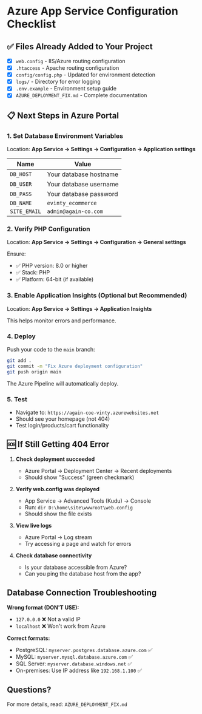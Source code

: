 # Azure App Service Configuration Checklist

## ✅ Files Already Added to Your Project

- [x] `web.config` - IIS/Azure routing configuration
- [x] `.htaccess` - Apache routing configuration  
- [x] `config/config.php` - Updated for environment detection
- [x] `logs/` - Directory for error logging
- [x] `.env.example` - Environment setup guide
- [x] `AZURE_DEPLOYMENT_FIX.md` - Complete documentation

## 📋 Next Steps in Azure Portal

### 1. Set Database Environment Variables
Location: **App Service → Settings → Configuration → Application settings**

| Name | Value |
|------|-------|
| `DB_HOST` | Your database hostname |
| `DB_USER` | Your database username |
| `DB_PASS` | Your database password |
| `DB_NAME` | `evinty_ecommerce` |
| `SITE_EMAIL` | `admin@again-co.com` |

### 2. Verify PHP Configuration
Location: **App Service → Settings → Configuration → General settings**

Ensure:
- ✅ PHP version: 8.0 or higher
- ✅ Stack: PHP
- ✅ Platform: 64-bit (if available)

### 3. Enable Application Insights (Optional but Recommended)
Location: **App Service → Settings → Application Insights**

This helps monitor errors and performance.

### 4. Deploy
Push your code to the `main` branch:
```bash
git add .
git commit -m "Fix Azure deployment configuration"
git push origin main
```

The Azure Pipeline will automatically deploy.

### 5. Test
- Navigate to: `https://again-coe-vinty.azurewebsites.net`
- Should see your homepage (not 404)
- Test login/products/cart functionality

## 🆘 If Still Getting 404 Error

1. **Check deployment succeeded**
   - Azure Portal → Deployment Center → Recent deployments
   - Should show "Success" (green checkmark)

2. **Verify web.config was deployed**
   - App Service → Advanced Tools (Kudu) → Console
   - Run: `dir D:\home\site\wwwroot\web.config`
   - Should show the file exists

3. **View live logs**
   - Azure Portal → Log stream
   - Try accessing a page and watch for errors

4. **Check database connectivity**
   - Is your database accessible from Azure?
   - Can you ping the database host from the app?

## Database Connection Troubleshooting

**Wrong format (DON'T USE):**
- `127.0.0.0` ❌ Not a valid IP
- `localhost` ❌ Won't work from Azure

**Correct formats:**
- PostgreSQL: `myserver.postgres.database.azure.com` ✅
- MySQL: `myserver.mysql.database.azure.com` ✅
- SQL Server: `myserver.database.windows.net` ✅
- On-premises: Use IP address like `192.168.1.100` ✅

## Questions?

For more details, read: `AZURE_DEPLOYMENT_FIX.md`
